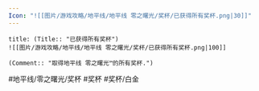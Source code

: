 ```yaml
---
Icon: "![[图片/游戏攻略/地平线/地平线 零之曙光/奖杯/已获得所有奖杯.png|30]]"
---
```

```ad-common-platinum-trophy
title: (Title:: "已获得所有奖杯")
![[图片/游戏攻略/地平线/地平线 零之曙光/奖杯/已获得所有奖杯.png|100]]

(Comment:: "取得地平线 零之曙光™的所有奖杯.")
```

#地平线/零之曙光/奖杯 #奖杯 #奖杯/白金
